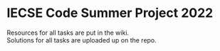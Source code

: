 # IECSE Code Summer Project 2022

Resources for all tasks are put in the wiki.</br>
Solutions for all tasks are uploaded up on the repo.

